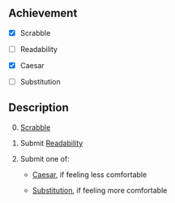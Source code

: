 ## Achievement



- [x] Scrabble

- [ ] Readability

- [x] Caesar

- [ ] Substitution



## Description



0. [Scrabble](https://cs50.harvard.edu/x/2025/psets/2/scrabble/)

1. Submit [Readability](https://cs50.harvard.edu/x/2025/psets/2/readability/)

2. Submit one of:

   - [Caesar](https://cs50.harvard.edu/x/2025/psets/2/caesar/), if feeling less comfortable

   - [Substitution](https://cs50.harvard.edu/x/2025/psets/2/substitution/), if feeling more comfortable
